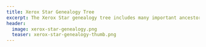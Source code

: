 ```yaml
---
title: Xerox Star Genealogy Tree
excerpt: The Xerox Star genealogy tree includes many important ancestors (e.g., Memex, NLS, Sketchpad, etc), as well as equally important descendants (e.g.,  Macintosh), while the core human interaction elements (e.g., graphical user interface, direct manipulation) remain the same over several decades.
header:
  image: xerox-star-genealogy.png
  teaser: xerox-star-genealogy-thumb.png
---
```

